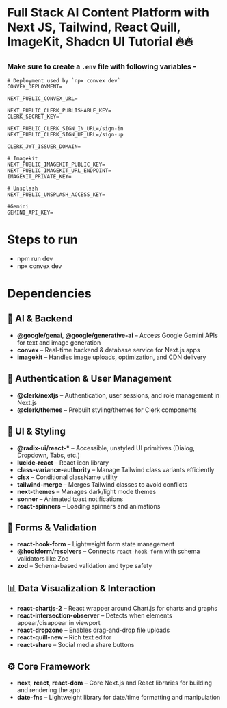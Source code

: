 # Full Stack AI Content Platform with Next JS, Tailwind, React Quill, ImageKit, Shadcn UI Tutorial 🔥🔥

##

### Make sure to create a `.env` file with following variables -

```
# Deployment used by `npx convex dev`
CONVEX_DEPLOYMENT=

NEXT_PUBLIC_CONVEX_URL=

NEXT_PUBLIC_CLERK_PUBLISHABLE_KEY=
CLERK_SECRET_KEY=

NEXT_PUBLIC_CLERK_SIGN_IN_URL=/sign-in
NEXT_PUBLIC_CLERK_SIGN_UP_URL=/sign-up

CLERK_JWT_ISSUER_DOMAIN=

# Imagekit
NEXT_PUBLIC_IMAGEKIT_PUBLIC_KEY=
NEXT_PUBLIC_IMAGEKIT_URL_ENDPOINT=
IMAGEKIT_PRIVATE_KEY=

# Unsplash
NEXT_PUBLIC_UNSPLASH_ACCESS_KEY=

#Gemini
GEMINI_API_KEY=
```

# Steps to run

- npm run dev
- npx convex dev

# Dependencies

## 🧠 AI & Backend

- **@google/genai**, **@google/generative-ai** – Access Google Gemini APIs for text and image generation
- **convex** – Real-time backend & database service for Next.js apps
- **imagekit** – Handles image uploads, optimization, and CDN delivery

## 🔐 Authentication & User Management

- **@clerk/nextjs** – Authentication, user sessions, and role management in Next.js
- **@clerk/themes** – Prebuilt styling/themes for Clerk components

## 🎨 UI & Styling

- **@radix-ui/react-\*** – Accessible, unstyled UI primitives (Dialog, Dropdown, Tabs, etc.)
- **lucide-react** – React icon library
- **class-variance-authority** – Manage Tailwind class variants efficiently
- **clsx** – Conditional className utility
- **tailwind-merge** – Merges Tailwind classes to avoid conflicts
- **next-themes** – Manages dark/light mode themes
- **sonner** – Animated toast notifications
- **react-spinners** – Loading spinners and animations

## 🧾 Forms & Validation

- **react-hook-form** – Lightweight form state management
- **@hookform/resolvers** – Connects `react-hook-form` with schema validators like Zod
- **zod** – Schema-based validation and type safety

## 📊 Data Visualization & Interaction

- **react-chartjs-2** – React wrapper around Chart.js for charts and graphs
- **react-intersection-observer** – Detects when elements appear/disappear in viewport
- **react-dropzone** – Enables drag-and-drop file uploads
- **react-quill-new** – Rich text editor
- **react-share** – Social media share buttons

## ⚙️ Core Framework

- **next**, **react**, **react-dom** – Core Next.js and React libraries for building and rendering the app
- **date-fns** – Lightweight library for date/time formatting and manipulation
